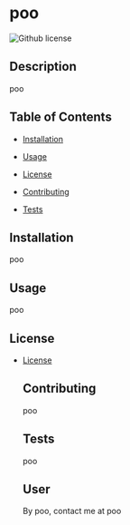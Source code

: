 # poo
  ![Github license](https://img.shields.io/badge/license-MIT-blueviolet.svg)

  ## Description
  poo

  ## Table of Contents

  * [Installation](#installation)

  * [Usage](#ssage)

  * [License](#license)

  * [Contributing](#contributing)

  * [Tests](#tests)

  

  ## Installation

  poo

  ## Usage

  poo

  ## License
  
* [License](#license
)

  ## Contributing

  poo

  ## Tests
  poo
  
  ## User
  By poo, contact me at poo
  